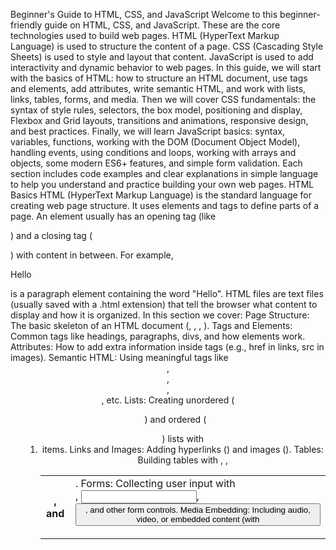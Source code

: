 Beginner's Guide to HTML, CSS, and JavaScript
Welcome to this beginner-friendly guide on HTML, CSS, and JavaScript. These are the core technologies used to build web pages. HTML (HyperText Markup Language) is used to structure the content of a page. CSS (Cascading Style Sheets) is used to style and layout that content. JavaScript is used to add interactivity and dynamic behavior to web pages. In this guide, we will start with the basics of HTML: how to structure an HTML document, use tags and elements, add attributes, write semantic HTML, and work with lists, links, tables, forms, and media. Then we will cover CSS fundamentals: the syntax of style rules, selectors, the box model, positioning and display, Flexbox and Grid layouts, transitions and animations, responsive design, and best practices. Finally, we will learn JavaScript basics: syntax, variables, functions, working with the DOM (Document Object Model), handling events, using conditions and loops, working with arrays and objects, some modern ES6+ features, and simple form validation. Each section includes code examples and clear explanations in simple language to help you understand and practice building your own web pages.
HTML Basics
HTML (HyperText Markup Language) is the standard language for creating web page structure. It uses elements and tags to define parts of a page. An element usually has an opening tag (like <p>) and a closing tag (</p>) with content in between. For example, <p>Hello</p> is a paragraph element containing the word "Hello". HTML files are text files (usually saved with a .html extension) that tell the browser what content to display and how it is organized. In this section we cover:
Page Structure: The basic skeleton of an HTML document (<!DOCTYPE html>, <html>, <head>, <body>).
Tags and Elements: Common tags like headings, paragraphs, divs, and how elements work.
Attributes: How to add extra information inside tags (e.g., href in links, src in images).
Semantic HTML: Using meaningful tags like <header>, <nav>, <main>, <footer>, etc.
Lists: Creating unordered (<ul>) and ordered (<ol>) lists with <li> items.
Links and Images: Adding hyperlinks (<a>) and images (<img>).
Tables: Building tables with <table>, <tr>, <th>, and <td>.
Forms: Collecting user input with <form>, <input>, <button>, and other form controls.
Media Embedding: Including audio, video, or embedded content (with <audio>, <video>, <iframe>, etc.).
HTML Document Structure
Every HTML page starts with a doctype declaration. In HTML5, we use:
html
Copy
Edit
<!DOCTYPE html>
This tells the browser to use the latest HTML standard. The next tag is <html>, which wraps all the content of the page. Inside the <html> element, there are usually two main sections: <head> and <body>.
The <head> section contains meta-information about the page. This includes the <title> (which shows up in the browser tab), <meta charset="UTF-8"> for character encoding, links to CSS files, and other metadata. Content inside <head> is not directly displayed on the page.
The <body> section contains the visible content of the page: headings, paragraphs, images, links, etc.
Here is a simple example of a complete HTML document structure:
html
Copy
Edit
<!DOCTYPE html>
<html>
<head>
  <meta charset="UTF-8">
  <title>My First Page</title>
</head>
<body>
  <h1>Welcome!</h1>
  <p>This is my first HTML page.</p>
</body>
</html>
<!DOCTYPE html>: Declares the document type as HTML5.
<html>: The root element of the page (all content goes inside this).
<head>: Contains page metadata (character set, title, links to CSS).
<title>My First Page</title>: Sets the title in the browser tab.
<body>: Contains the content that will be shown on the webpage. In this example, a level-1 heading (<h1>) and a paragraph (<p>).
Remember to close each tag with a corresponding closing tag (like </head>, </body>, </html>) unless it is a self-closing element (like <img>).
Tags, Elements, and Attributes
HTML is made up of elements. An element usually has an opening tag and a closing tag, with content in between. The tags are written with angle brackets: <tagname>. For example, <p> is the opening tag for a paragraph and </p> is the closing tag. Together they make a paragraph element:
html
Copy
Edit
<p>This is a paragraph of text.</p>
Opening tag: <p> starts the element.
Content: The text "This is a paragraph of text." goes inside the element.
Closing tag: </p> ends the element.
If an element has no content or closing tag, it is called a void element (or empty element). For example, <br> creates a line break and <img> inserts an image; these do not have closing tags (in HTML5 you can write <br> or <br/>). HTML attributes provide extra information about elements. Attributes go inside the opening tag. For example, the <a> (anchor) tag uses the href attribute to specify a link:
html
Copy
Edit
<a href="https://www.example.com">Visit Example.com</a>
This creates a clickable link with the text "Visit Example.com" that goes to https://www.example.com. Common attributes include:
href="url": Used in <a> tags for links.
src="url": Used in <img>, <script>, and other tags to specify a source file (like an image or script).
alt="text": Used in <img> to provide alternative text if the image cannot be displayed.
class="classname": Gives an element a class name for CSS styling or JavaScript selection.
id="identifier": Gives an element a unique ID (should be unique per page), often used for styling or scripting.
title="text": Offers additional information (usually shown as a tooltip on hover).
style="property: value;": Inline CSS styles (not recommended for large projects).
Example with attributes:
html
Copy
Edit
<img src="cat.jpg" alt="A cute cat" width="300">
<a href="about.html" title="Learn more about us">About Us</a>
In the <img> tag above, src points to the image file, and alt provides a text description. In the <a> tag, href is the target URL and title is a tooltip.
Semantic HTML
Semantic HTML means using tags that convey the meaning of the content. Rather than using generic <div> and <span> for everything, HTML5 introduced semantic tags like <header>, <nav>, <main>, <article>, <section>, <aside>, and <footer>. These tags describe the role of the content inside them:
<header>: Typically contains page or section headings (logo, site title, navigation, etc.).
<nav>: A section with navigation links (menus).
<main>: The main content of the page (unique per page).
<article>: A self-contained piece of content (like a blog post or news article).
<section>: A thematic grouping of content (like chapters, tab contents).
<aside>: Content related to the main content, like a sidebar or call-out box.
<footer>: Page or section footer (copyright info, links).
Using these tags helps search engines and accessibility tools (like screen readers) understand the structure of your page. For example:
html
Copy
Edit
<header>
  <h1>My Website</h1>
</header>

<nav>
  <ul>
    <li><a href="index.html">Home</a></li>
    <li><a href="about.html">About</a></li>
    <li><a href="contact.html">Contact</a></li>
  </ul>
</nav>

<main>
  <article>
    <h2>Welcome to my site</h2>
    <p>This is the main content of the page.</p>
  </article>
  <aside>
    <h3>Related Links</h3>
    <p><a href="#">Another Article</a></p>
  </aside>
</main>

<footer>
  <p>&copy; 2025 My Website. All rights reserved.</p>
</footer>
In the example above, semantic tags organize the page into header, navigation, main content (with an article and sidebar), and footer. In contrast, a non-semantic approach would use <div> for everything, which is less descriptive.
Lists
HTML lets you create lists of items. There are two main types of lists:
Unordered list (<ul>): A bullet-point list.
Ordered list (<ol>): A numbered list.
Each list has list items <li>. Example of an unordered list:
html
Copy
Edit
<ul>
  <li>Coffee</li>
  <li>Tea</li>
  <li>Milk</li>
</ul>
This will display a bulleted list of "Coffee", "Tea", and "Milk". An ordered list looks like this:
html
Copy
Edit
<ol>
  <li>Step One</li>
  <li>Step Two</li>
  <li>Step Three</li>
</ol>
Which will display a numbered list (1, 2, 3). Lists can also be nested (a list item can contain another <ul> or <ol> to make sub-lists).
Links and Images
Links
Use the <a> (anchor) tag to create hyperlinks. The href attribute sets the destination. For example:
html
Copy
Edit
<p>Check out our <a href="https://www.example.com">favorite website</a> for more info.</p>
This makes the words "favorite website" a clickable link. If you want the link to open in a new tab, you can add target="_blank" (though be aware this can affect user experience).
Images
Use the <img> tag to embed images. It is a void element (no closing tag). Essential attributes are src (the image URL) and alt (alternative text). For example:
html
Copy
Edit
<img src="sunset.jpg" alt="Sunset over the mountains" width="500">
src: URL or path to the image file.
alt: Text description of the image (important for accessibility and when the image fails to load).
width and height (optional): You can specify dimensions in pixels or percentages (e.g., width="100%" for full width).
Always include meaningful alt text so screen readers can describe images and search engines can index them.
Tables
HTML tables organize data into rows and columns. A basic table uses these tags:
<table>: The table container.
<tr>: Table row.
<th>: Header cell (usually bold and centered).
<td>: Data cell.
<caption>: (Optional) Title or caption for the table.
Example of a simple table:
html
Copy
Edit
<table>
  <caption>Student Scores</caption>
  <tr>
    <th>Name</th>
    <th>Score</th>
  </tr>
  <tr>
    <td>Alice</td>
    <td>85</td>
  </tr>
  <tr>
    <td>Bob</td>
    <td>92</td>
  </tr>
</table>
This creates a table with two columns ("Name" and "Score") and two rows of data. The <th> cells are the headers in the first row. Each row (<tr>) has <td> cells. The <caption> above the table provides a title. You can also use <thead>, <tbody>, and <tfoot> to group header, body, and footer rows, but for basic tables you only need the tags above.
Forms
Forms collect user input. A form is defined with the <form> tag. Important attributes of <form> include action (URL to send data to) and method ("get" or "post" for HTTP methods). Inside a form, you use form controls like <input>, <textarea>, <select>, and <button>. Example form:
html
Copy
Edit
<form action="/submit" method="post">
  <label for="name">Name:</label>
  <input type="text" id="name" name="user_name" placeholder="Your name here">

  <label for="email">Email:</label>
  <input type="email" id="email" name="user_email" placeholder="email@example.com">

  <label for="color">Favorite Color:</label>
  <input type="color" id="color" name="fav_color">

  <input type="checkbox" id="subscribe" name="subscribe" checked>
  <label for="subscribe">Subscribe to newsletter</label>

  <br>

  <input type="radio" id="male" name="gender" value="male">
  <label for="male">Male</label>
  <input type="radio" id="female" name="gender" value="female">
  <label for="female">Female</label>

  <br>
  <label for="comments">Comments:</label><br>
  <textarea id="comments" name="comments" rows="4" cols="40"></textarea>

  <br>
  <label for="country">Country:</label>
  <select id="country" name="country">
    <option value="usa">USA</option>
    <option value="canada">Canada</option>
    <option value="other">Other</option>
  </select>

  <br><br>
  <button type="submit">Submit</button>
</form>
Explanation of parts:
<form action="/submit" method="post">: The form tag with an action (where to send the data) and method (GET or POST).
<label for="name">: Labels are linked to inputs by matching the for (in label) to the id (in input). Clicking the label focuses the input.
<input type="text">: Single-line text field. Other types include password, email, number, date, checkbox, radio, color, etc.
<input type="email">: Text field for email; browsers may provide basic validation.
<input type="color">: Color picker input.
<input type="checkbox">: A checkbox (can be checked or unchecked).
<input type="radio">: A radio button; multiple radios with the same name allow one selection among them.
<textarea>: Multi-line text input (with rows and cols to set size).
<select> and <option>: Dropdown menu. Each <option> is one choice.
<button type="submit">: Submits the form data.
When the user submits a form, the browser sends the data to the server (or processes it with JavaScript). For beginners, focus on creating inputs and labels.
Media Embedding
HTML can include multimedia:
Images (<img>): Covered above.
Audio (<audio>): Embed audio with src or <source>. Use controls to show play buttons. Example:
html
Copy
Edit
<audio controls>
  <source src="song.mp3" type="audio/mpeg">
  Your browser does not support the audio element.
</audio>
Video (<video>): Embed video similarly. Example:
html
Copy
Edit
<video controls width="480">
  <source src="movie.mp4" type="video/mp4">
  Your browser does not support the video tag.
</video>
The controls attribute adds play/pause controls. You can set width and height, and include multiple <source> tags for different formats.
Embedding other content (<iframe>): This can load another web page or video. For example, to embed a YouTube video:
html
Copy
Edit
<iframe width="560" height="315"
  src="https://www.youtube.com/embed/dQw4w9WgXcQ"
  title="YouTube video player" frameborder="0"
  allowfullscreen>
</iframe>
The title attribute is for accessibility (describing the iframe content). The frameborder="0" removes a border around the frame.
Always provide descriptive alt text for images and meaningful titles where needed for accessibility.
HTML Recap
Structure: Start with <!DOCTYPE html>, then use <html>, <head>, and <body>. The <head> contains metadata (title, character set), and the <body> contains page content.
Tags and elements: Most elements have an opening and closing tag. E.g., <p>Paragraph text</p>. Elements can be nested.
Attributes: Add extra information inside the opening tag (e.g., href, src, alt, class, id). Always quote attribute values.
Semantic tags: Use HTML5 elements like <header>, <nav>, <main>, <section>, <article>, <aside>, and <footer> to give meaning to parts of the page.
Lists: <ul> for bullets, <ol> for numbers, and <li> for list items.
Links/Images: <a href="..."> creates links, <img src="..." alt="..."> embeds images. Use alt text.
Tables: <table> with <tr>, <th>, and <td> to make data tables. Optionally <caption> for a title.
Forms: <form> contains inputs (<input>, <textarea>, <select> etc.) and a submit button. Use label for accessible form fields.
Media: <audio controls> and <video controls> to add media players. <iframe> to embed other web content.
Next, we'll use CSS to style and layout these elements.
CSS Basics
CSS (Cascading Style Sheets) is used to style and layout HTML elements. With CSS, you can change colors, fonts, spacing, positioning, and much more. A CSS rule consists of a selector (which chooses elements) and a block of declarations inside {}. Each declaration has a property and a value, like color: blue;. CSS rules can be placed in:
External stylesheet: Put CSS in a separate .css file and link it in HTML using <link rel="stylesheet" href="styles.css"> in the <head>. This is the best practice for most projects.
Internal stylesheet: Use <style> ... </style> in the HTML <head>.
Inline styles: Use the style attribute on an element (e.g., <p style="color: red;">). This is not recommended for general use because it mixes content with presentation.
CSS is "cascading," meaning rules can override each other based on specificity and order. We will start with basic syntax and selectors, then cover layout techniques.
Syntax: Selector { property: value; ... }.
Selectors: Ways to target elements (tag names, classes, IDs, etc.).
Box Model: Content, padding, border, margin.
Positioning: static, relative, absolute, fixed, sticky.
Display: block, inline, inline-block, none, and layout models.
Flexbox: One-dimensional layout system for rows or columns.
Grid: Two-dimensional layout system with rows and columns.
Transitions/Animations: Smooth changes and animated effects.
Responsive Design: Media queries and flexible units for different screen sizes.
Best Practices: Tips for writing clean, efficient CSS.
CSS Syntax
A CSS rule looks like this:
css
Copy
Edit
/* This rule makes all <p> text blue and 16px */
p {
  color: blue;
  font-size: 16px;
}
Selector: p (applies to all <p> elements).
Declaration block: Enclosed in {}.
Declarations: Each property: value; pair. Here color: blue; and font-size: 16px;. End each declaration with a semicolon.
CSS is usually not case-sensitive for property names (they are typically all lowercase) and values are usually case-insensitive unless quoted. Comments in CSS use /* comment */. You include CSS in an HTML page like this (external file example):
html
Copy
Edit
<head>
  <link rel="stylesheet" href="styles.css">
</head>
Or internal CSS:
html
Copy
Edit
<head>
  <style>
    body { margin: 0; padding: 0; }
    h1 { color: green; }
  </style>
</head>
Selectors
Selectors determine which HTML elements the styles apply to. Common selectors:
Type selector (element): Selects by tag name. Example: h1 { ... } targets all <h1> elements.
Class selector: Starts with a period. Example: .highlight { ... } targets any element with class="highlight".
ID selector: Starts with #. Example: #header { ... } targets the element with id="header".
Descendant selector: Space-separated. Example: nav a { ... } selects all <a> elements inside a <nav>.
Child selector: Uses >. Example: ul > li { ... } selects <li> elements that are direct children of a <ul>.
Attribute selector: Targets elements with certain attributes. Example: input[type="text"] { ... }.
Pseudo-class selector: Adds states. Example: a:hover { ... } applies when you hover over a link.
Grouping selector: Separate multiple selectors with commas to apply same styles. Example: h1, h2, h3 { color: red; }.
Examples:
css
Copy
Edit
/* Element selector */
p {
  line-height: 1.5;
}

/* Class selector */
.highlight {
  background-color: yellow;
}

/* ID selector */
#main-title {
  font-family: Arial, sans-serif;
}

/* Descendant selector */
nav a {
  color: white;
  text-decoration: none;
}

/* Attribute selector */
input[type="checkbox"] {
  margin: 5px;
}

/* Pseudo-class */
button:hover {
  background-color: lightblue;
}

/* Grouping */
h1, h2, h3 {
  font-weight: bold;
}
Be mindful of specificity: ID selectors (#id) are more specific than class selectors (.class), which are more specific than element selectors. If multiple rules target the same element, the one with higher specificity or that appears later in the CSS will win.
The Box Model
Every HTML element is a rectangular box. The CSS box model describes this box:
Content: The actual text, image, or content area. You can set its width and height.
Padding: Space between the content and the border.
Border: A line around the padding (you can set border width, style, and color).
Margin: Space outside the border, separating this element from others.
In CSS, you can set padding, border, and margin separately for each side (top, right, bottom, left) or use shorthand. For example:
css
Copy
Edit
div {
  width: 200px;
  padding: 10px;
  border: 2px solid black;
  margin: 20px;
}
This creates a box 200px wide, adds 10px of padding on all sides, a 2px black border, and 20px margin outside. Note that the total space taken by the box is content width + padding + border + margin. By default, the width and height you set only apply to the content box. However, you can change the box model behavior using box-sizing:
css
Copy
Edit
* {
  box-sizing: border-box;
}
With border-box, the width and height include padding and border, making it easier to manage sizes.
Positioning
The position property controls how an element is laid out. Common values:
static: The default. Elements flow in the normal document order.
relative: The element is positioned relative to its normal position. You can use top, left, etc., to offset it, but it still takes up its original space.
absolute: The element is removed from normal flow and positioned relative to the nearest ancestor with a position other than static. You control it with top, left, etc.
fixed: The element is positioned relative to the browser viewport. It stays in the same place even when the page is scrolled (useful for headers or footers).
sticky: Acts like relative until the viewport scrolls to a certain point, then it “sticks” like a fixed position (often used for sticky headers).
Example:
css
Copy
Edit
.relative-box {
  position: relative;
  top: 10px;
  left: 20px;
  background-color: lightblue;
}

.absolute-box {
  position: absolute;
  top: 50px;
  right: 10px;
  background-color: lightgreen;
}
The first rule will move the element 10px down and 20px to the right from its normal spot.
The second rule will place the element 50px from the top and 10px from the right of its positioned ancestor (or the page if none).
Note: Absolute elements do not affect the layout of other elements (they overlap as needed). Fixed elements always stay visible relative to the window. Sticky elements require a threshold (e.g., top: 0 and position: sticky) to stick.
Display and Visibility
The display property defines how an element behaves in the layout:
display: block; — The element is rendered as a block. It starts on a new line and takes up the full available width (unless width is set). Examples: <div>, <p>, <h1>.
display: inline; — The element is rendered inside the current line and only takes as much width as its content. Examples: <span>, <a>, <strong>. Inline elements cannot have width/height set.
display: inline-block; — Like inline (stays in line), but you can set width and height. Great for things like buttons or small boxes.
display: none; — The element is not displayed at all; it is removed from the layout (it takes no space, and is invisible).
visibility: hidden; (not display): This hides the element but still takes up space (often display: none is preferred to remove the space).
Example:
css
Copy
Edit
div {
  display: block;
}

span {
  display: inline;
}

.button {
  display: inline-block;
  padding: 10px 20px;
  background-color: blue;
  color: white;
}

.hidden {
  display: none;
}
Use inline-block when you want elements to flow inline but still control their box dimensions. Use display: none to hide elements (like a menu that should appear only on click, for example).
Flexbox
Flexbox is a modern layout mode that arranges elements in a row or column. To use it, you make a container into a flex container with display: flex;. Then its direct children become flex items that you can easily align. Key properties for the flex container:
flex-direction: row (default), column, row-reverse, or column-reverse. Determines main axis direction.
justify-content: How to align items along the main axis (e.g., flex-start, center, flex-end, space-between, space-around).
align-items: How to align items along the cross axis (e.g., flex-start, center, flex-end, stretch).
flex-wrap: If items should wrap to the next line (nowrap, wrap, wrap-reverse).
gap (or column-gap/row-gap): Spacing between items.
And for flex items:
flex: 1; (shorthand for flex-grow: 1; flex-shrink: 1; flex-basis: 0%) makes items grow to fill available space equally.
order: Changes the order of items.
align-self: Overrides align-items for a single item.
Example:
css
Copy
Edit
.container {
  display: flex;
  justify-content: space-between;
  align-items: center;
}
.container > div {
  flex: 1;
  margin: 10px;
  background-color: #ddd;
}
HTML:
html
Copy
Edit
<div class="container">
  <div>Item 1</div>
  <div>Item 2</div>
  <div>Item 3</div>
</div>
In this example, the container is a flexbox row (default direction). justify-content: space-between; spreads the items out evenly. Each item has flex: 1, so they all grow equally and fill the space. Flexbox is great for one-dimensional layouts (either a row or a column). It makes vertical centering, equal-height columns, and reordering easy.
Grid
CSS Grid is a powerful two-dimensional layout system (rows and columns). To use it, set a container to display: grid;. Then define the structure of rows and columns. Key properties:
grid-template-columns: Defines the column sizes (e.g., 100px 200px 100px, or 1fr 2fr for flexible ratios).
grid-template-rows: Defines row sizes.
gap (or grid-gap): The space between rows and columns.
grid-template-areas and grid-area: For naming areas (more advanced).
On grid items, you can use grid-column and grid-row to specify how many tracks the item spans (e.g., grid-column: 1 / 3; spans from column line 1 to 3).
Example:
css
Copy
Edit
.grid-container {
  display: grid;
  grid-template-columns: 2fr 1fr 1fr;
  grid-template-rows: auto;
  gap: 10px;
}
.grid-item-1 {
  grid-column: 1 / 4; /* spans all three columns */
  background-color: lightcoral;
}
.grid-item {
  background-color: lightyellow;
  padding: 10px;
}
HTML:
html
Copy
Edit
<div class="grid-container">
  <div class="grid-item grid-item-1">Header (spans all columns)</div>
  <div class="grid-item">Content 1</div>
  <div class="grid-item">Content 2</div>
  <div class="grid-item">Content 3</div>
</div>
In this example, the container has 3 columns (2fr 1fr 1fr). The first item spans all columns. The rest fill into the grid. The gap: 10px; puts 10px between rows and columns. Grid is ideal for full-page layouts or component grids where you want control over rows and columns simultaneously.
Transitions and Animations
CSS can animate changes.
Transitions: Smoothly animate a change in a property value. For example, when you hover over a button. You define transition on the element, and when a property changes, it animates over time.
Example with transition:
css
Copy
Edit
button {
  background-color: #008CBA;
  color: white;
  padding: 10px 20px;
  transition: background-color 0.3s ease;
}

button:hover {
  background-color: #005f73;
}
When you hover over the button, the background color will smoothly change to dark blue over 0.3 seconds (instead of jumping instantly).
Animations: More control with keyframes. You define keyframes and then apply them.
Example with animation:
css
Copy
Edit
@keyframes fadeIn {
  from { opacity: 0; }
  to { opacity: 1; }
}

.fade-in {
  animation: fadeIn 2s ease-in-out;
}
Add the class to an element:
html
Copy
Edit
<div class="fade-in">This text will fade in!</div>
The fadeIn animation will run over 2 seconds. You can set animation-iteration-count: infinite; to loop, or add delay, direction, etc., for more effects.
Responsive Design
Responsive design makes web pages look good on all devices (desktop, tablet, mobile). Key techniques:
Media Queries: Apply styles only if certain conditions are met (usually screen width). Example:
css
Copy
Edit
/* CSS for wide screens */
.sidebar {
  display: block;
}

@media (max-width: 600px) {
  /* Overrides for narrow screens (mobile) */
  .sidebar {
    display: none; /* hide sidebar on small screens */
  }
}
This hides the sidebar when the viewport is 600px or narrower.
Viewport Meta Tag: In your HTML <head>, include:
html
Copy
Edit
<meta name="viewport" content="width=device-width, initial-scale=1.0">
This ensures mobile browsers render the page at the device's width.
Flexible Layouts: Use percentages, em, rem, or viewport units (vw, vh) instead of fixed pixels for widths, margins, padding. For example, width: 80% or padding: 1em.
Mobile-First: Write CSS for mobile devices first, then use @media (min-width: ...) for larger screens. This often leads to simpler responsive flows.
Image Responsiveness: Use CSS like img { max-width: 100%; height: auto; } to make images scale with their container.
Example of media query:
css
Copy
Edit
.container {
  width: 800px;
}

@media (max-width: 800px) {
  .container {
    width: 100%;
    padding: 10px;
  }
}
This makes the container full-width on smaller screens.
CSS Best Practices
Keep CSS Separate: Use external stylesheets (e.g., styles.css) linked from HTML for reusability and caching.
Organize Styles: Group related styles together, use comments, and consider a methodology like BEM (Block__Element--Modifier) for naming classes.
Avoid Inline Styles: Don’t use style="..." on elements unless necessary; prefer classes.
Minimize !important: Avoid using !important to override styles, as it makes debugging harder. Instead, increase specificity or reorder rules.
Reusable Classes: Use classes for styles you want to reuse across multiple elements.
Mobile-First: Write styles for small screens first, then expand for larger screens.
Load CSS Efficiently: Place CSS links in the <head> so the page doesn't flash unstyled content.
Optimize: Use shorthand properties (e.g., margin: 10px 5px;) and remove unused CSS.
Vendor Prefixes: Use tools (like Autoprefixer) or add prefixes manually (-webkit-, -moz-, etc.) for features not fully supported in all browsers.
Validate Code: Use a CSS validator or linting tool to catch errors.
CSS Recap
Rule Structure: CSS rule = selector + declaration block. E.g., selector { property: value; }.
Selectors: Target elements by tag, class (.), ID (#), attributes, and more. Use combinators for relations.
Box Model: content + padding + border + margin. Understand and control each part.
Layout: Use display, position, flex, and grid to control page layout. Flexbox for row/column alignment, Grid for complex 2D layouts.
Styling: Change colors, fonts, backgrounds, spacing, etc., with CSS properties.
Effects: Use transition for hover animations, and @keyframes animations for complex movements.
Responsive: Use media queries (@media) and flexible units to make layouts adapt to different screen sizes.
Best Practices: Organize your CSS, use comments, keep style separate from content, and test in multiple browsers.
Now let's move on to JavaScript to make pages interactive!
JavaScript Basics
JavaScript (often abbreviated JS) is the programming language of the web. It runs in the browser and can make web pages interactive by responding to user actions, changing content, validating forms, and more. In this section, we'll cover:
Syntax: How to include JS in HTML and basic syntax rules.
Variables: Storing data with let, const, (and var).
Data Types: Numbers, strings, booleans, null, undefined, etc.
Operators: Arithmetic (+, -), assignment (=), comparisons (===, <), and logic (&&, ||).
Functions: Defining reusable code blocks and using parameters/return.
DOM Manipulation: Selecting and changing HTML elements using JavaScript.
Events: Responding to clicks, form submissions, and other user actions.
Conditions: if, else if, else, and switch for decision making.
Loops: for, while, do...while to repeat actions.
Arrays and Objects: Storing collections of data and key-value pairs.
ES6+ Features: Modern JavaScript features like arrow functions, template literals, destructuring, etc.
Form Validation: Basic example of checking form input with JS.
JavaScript Syntax and Basics
You can put JavaScript in an HTML file in one of two ways:
Internal: Inside <script> tags in the HTML.
External: In a .js file, linked by <script src="script.js"></script>.
Example (internal):
html
Copy
Edit
<!DOCTYPE html>
<html>
<head>
  <title>JS Example</title>
</head>
<body>
  <h1>My Page</h1>
  <script>
    console.log("Hello from JavaScript!");
  </script>
</body>
</html>
When the browser encounters <script>, it runs the JavaScript inside. console.log() prints a message to the browser console (open dev tools to see it). JavaScript statements typically end with a semicolon (;), though it's not strictly required. Use comments in JS like this:
js
Copy
Edit
// This is a single-line comment

/*
  This is a multi-line comment.
  Use comments to explain your code.
*/
Variables and Data Types
A variable is a named container for data. In modern JS:
Use const to declare a constant (cannot be reassigned).
Use let to declare a variable that might change.
(Avoid var in new code; it has function scope quirks.)
Example:
js
Copy
Edit
const PI = 3.14159;
let name = "Alice";
let age = 30;
JavaScript has several primitive data types:
Number: any numeric value (integer or decimal), e.g., 42, 3.14.
String: text enclosed in quotes, e.g., "Hello" or 'World'.
Boolean: true or false.
Undefined: a variable declared but not given a value.
Null: a special value meaning "no value".
Object: more complex type (including arrays and object literals).
Symbol, BigInt: newer types (we’ll skip these for now).
JavaScript is dynamically typed, meaning you don't declare types, and variables can hold any type (though it’s best to use them consistently). To check a variable's type, you can use typeof:
js
Copy
Edit
let count = 100;         // number
let greeting = "Hello";  // string
let isActive = false;    // boolean
let notAssigned;         // undefined
console.log(typeof count);      // "number"
console.log(typeof greeting);   // "string"
console.log(typeof isActive);   // "boolean"
console.log(typeof notAssigned); // "undefined"
Operators
JavaScript operators work with variables and values:
Arithmetic: + (add), - (subtract), * (multiply), / (divide), % (modulus - remainder).
Assignment: = (assigns value), +=, -=, *=, etc. (e.g., x += 5 means x = x + 5).
Comparison: === (equal and same type), !== (not equal), <, >, <=, >=.
Logical: && (and), || (or), ! (not).
String concatenation: + between strings.
Increment/Decrement: x++ (adds 1), x-- (subtracts 1).
Important: Use === for equality to avoid type coercion. Example:
js
Copy
Edit
let x = 5;
let y = "5";
console.log(x == y);  // true (== converts types)
console.log(x === y); // false (=== checks both value and type)
Examples:
js
Copy
Edit
let a = 10;
let b = 3;
console.log(a + b);  // 13
console.log(a * b);  // 30
console.log(a % b);  // 1 (remainder)

let text1 = "Hello";
let text2 = "World";
console.log(text1 + " " + text2); // "Hello World"

let age = 20;
if (age >= 18) {
  console.log("You are an adult.");
}
Functions
A function is a reusable block of code that performs a task. You define a function and then call (use) it. There are different ways to define functions: Function declaration:
js
Copy
Edit
function add(x, y) {
  return x + y;
}
let sum = add(5, 3); // sum is 8
Function expression (arrow function, introduced in ES6):
js
Copy
Edit
const multiply = (a, b) => {
  return a * b;
};
let product = multiply(4, 6); // 24
Use return to give back a value from the function.
Parameters (like x, y) are placeholders for inputs.
You can call (invoke) a function by writing its name with arguments (add(5, 3)).
Example with arrow function:
js
Copy
Edit
const greet = (name) => {
  return "Hello, " + name + "!";
};
console.log(greet("Alice")); // "Hello, Alice!"
Conditional Statements
Use if, else if, and else to run code conditionally:
js
Copy
Edit
let score = 85;
if (score >= 90) {
  console.log("Grade A");
} else if (score >= 80) {
  console.log("Grade B");
} else {
  console.log("Grade C");
}
The condition inside if(...) should be an expression that evaluates to true or false. You can also use logical operators to combine conditions:
js
Copy
Edit
let isMember = true;
let age = 25;
if (isMember && age >= 18) {
  console.log("Discount price applies.");
}
There’s also a switch statement for multiple discrete cases:
js
Copy
Edit
let color = "green";
switch (color) {
  case "red":
    console.log("Stop");
    break;
  case "green":
    console.log("Go");
    break;
  default:
    console.log("Unknown color");
}
And a shorthand ternary operator for simple conditions:
js
Copy
Edit
let age = 18;
let canVote = (age >= 18) ? "yes" : "no";
console.log(canVote); // "yes"
Loops
Loops repeat code multiple times.
for loop: Good for repeating a known number of times.
js
Copy
Edit
for (let i = 0; i < 5; i++) {
  console.log("Count: " + i);
}
// prints Count: 0, 1, 2, 3, 4
while loop: Repeats while a condition is true.
js
Copy
Edit
let j = 0;
while (j < 3) {
  console.log(j);
  j++;
}
// prints 0, 1, 2
do...while loop: Executes the block once before checking the condition.
js
Copy
Edit
let k = 1;
do {
  console.log(k);
  k++;
} while (k <= 3);
// prints 1, 2, 3
for...of loop: Iterates over arrays (ES6).
js
Copy
Edit
let fruits = ["apple", "banana", "cherry"];
for (let fruit of fruits) {
  console.log(fruit);
}
// prints "apple", "banana", "cherry"
Use break to exit a loop early, or continue to skip to the next iteration.
Arrays
An array holds a list of values. Create an array with square brackets:
js
Copy
Edit
let colors = ["red", "green", "blue"];
console.log(colors[0]); // "red"
Array methods:
push(value): Add to end.
pop(): Remove from end.
shift(): Remove first element.
unshift(value): Add to beginning.
length: Number of items.
forEach: Loop over items. Example: colors.forEach(color => console.log(color));
Example:
js
Copy
Edit
let numbers = [10, 20, 30];
numbers.push(40);
console.log(numbers); // [10, 20, 30, 40]
console.log(numbers.length); // 4

numbers.forEach((num, index) => {
  console.log(index + ": " + num);
});
// prints "0: 10", "1: 20", "2: 30", "3: 40"
Arrays can store any type (numbers, strings, objects, even other arrays).
Objects
An object stores key-value pairs. Keys are strings (property names) and values can be any type. Example of an object:
js
Copy
Edit
let person = {
  name: "Alice",
  age: 28,
  isMember: true,
  greet: function() {
    console.log("Hello, " + this.name + "!");
  }
};

console.log(person.name); // "Alice"
person.age = 29;
person.greet(); // "Hello, Alice!"
Access properties with dot notation (person.name) or bracket notation (person["age"]).
this inside a method refers to the object.
Objects can be nested. For example, person.address = { city: "Paris", country: "France" };.
DOM Manipulation
The DOM (Document Object Model) is an in-memory representation of the HTML page that JavaScript can interact with. You can use JS to find elements and change them.
document.getElementById("id"): Gets the element with that id.
document.querySelector("selector"): Gets the first element that matches a CSS selector.
document.querySelectorAll("selector"): Gets all matching elements (returns a list/NodeList).
document.createElement("tag"): Creates a new element.
element.textContent or element.innerHTML: Get/set the text or HTML inside an element.
element.style.property = "value": Change an element’s inline style.
element.classList.add("classname") / .remove() / .toggle(): Manage CSS classes on an element.
parent.appendChild(child): Add a child element.
Example: Change text and add a new element: HTML:
html
Copy
Edit
<p id="demo">Original text.</p>
<button id="changeBtn">Change Text</button>
JavaScript:
js
Copy
Edit
let demo = document.getElementById("demo");
let btn = document.getElementById("changeBtn");

btn.addEventListener("click", function() {
  demo.textContent = "The text has been changed!";
  let newElem = document.createElement("p");
  newElem.textContent = "This is a new paragraph.";
  document.body.appendChild(newElem);
});
When the button is clicked, this code changes the paragraph text and adds a new paragraph to the page.
Events
JavaScript can respond to user actions (events) such as clicks, key presses, mouse movements, form submissions, etc. Use addEventListener to handle events. The syntax is:
js
Copy
Edit
element.addEventListener("event", function(event) {
  // code to run when event happens
});
Common events:
"click": when an element is clicked.
"mouseover"/"mouseout": when the mouse pointer enters/leaves an element.
"keydown": when a keyboard key is pressed.
"submit": when a form is submitted.
"load": when the page or an image has finished loading.
Example: Alert on button click: HTML:
html
Copy
Edit
<button id="alertBtn">Click me!</button>
JavaScript:
js
Copy
Edit
let alertBtn = document.getElementById("alertBtn");
alertBtn.addEventListener("click", () => {
  alert("Button was clicked!");
});
When the user clicks the button, a popup alert appears. You can also handle form events:
js
Copy
Edit
let form = document.getElementById("myForm");
form.addEventListener("submit", function(event) {
  event.preventDefault(); // stops form from submitting normally
  // validation code goes here
});
The event object passed to the callback contains information (like which key was pressed). You often use event.preventDefault() to stop the default action (like preventing a link from following its href or a form from submitting) so you can handle it manually.
ES6+ (Modern JavaScript)
ES6 and later versions introduced useful features:
let/const: Block-scoped variables (we use these instead of var).
Arrow functions: Shorter function syntax. Example: (x, y) => x + y;
Template literals: Use backticks (``) for strings with ${} placeholders. Example:
js
Copy
Edit
const user = "Bob";
console.log(`Hello, ${user}!`); // prints Hello, Bob!
Destructuring: Extract values from arrays or objects. Example:
js
Copy
Edit
const [a, b] = [1, 2]; // a=1, b=2
const {name, age} = person; // gets name and age from person object
Default parameters:
js
Copy
Edit
function greet(name = "Guest") {
  console.log("Hello, " + name);
}
Spread operator (...): Expand arrays/objects, e.g., let arr2 = [...arr1, 4, 5];.
Modules: import and export (if using module bundlers or modern browsers with modules).
Others: const for arrays/objects (you can still mutate contents, but you can't reassign the variable), Promises, fetch API (for AJAX), etc., which are more advanced topics.
A quick example of arrow function and template literals:
js
Copy
Edit
const numbers = [1, 2, 3];
const squares = numbers.map(n => n * n); // arrow function
console.log(`Squares: ${squares}`); // "Squares: 1,4,9"
Using const for numbers means we won't reassign the array, although we can still modify it (numbers.push(4) is allowed with const).
Form Validation (JavaScript)
One common task is validating form inputs with JavaScript before sending data to the server. For example, ensure an email field contains a valid email. HTML form snippet:
html
Copy
Edit
<form id="myForm">
  <input type="email" id="emailInput" placeholder="Enter your email" required>
  <button type="submit">Submit</button>
</form>
<p id="errorMsg" style="color: red;"></p>
JavaScript:
js
Copy
Edit
const form = document.getElementById("myForm");
const emailInput = document.getElementById("emailInput");
const errorMsg = document.getElementById("errorMsg");

form.addEventListener("submit", function(event) {
  event.preventDefault(); // prevent actual form submission
  const email = emailInput.value;
  
  if (!email.includes("@") || email.length < 5) {
    errorMsg.textContent = "Please enter a valid email address.";
  } else {
    errorMsg.textContent = "";
    // Form is valid. You could submit the form or send data via AJAX here.
    console.log("Form submitted with email:", email);
    form.submit(); // or proceed with default submission
  }
});
In this code:
We listen for the "submit" event on the form.
event.preventDefault() stops the form from submitting immediately.
We check the value of the email input (very basic check: contains "@" and is longer than 4 characters).
If invalid, we display an error message. If valid, we clear the error and could submit the form.
Modern browsers also provide HTML5 validation (like type="email" and required), but JS lets you customize the logic and messages.
JavaScript Recap
Syntax: Use <script> tags or external .js files. console.log() is useful for debugging.
Variables: Use const for constants, let for mutable variables. Avoid var.
Data Types: Number, String, Boolean, null, undefined, Object, etc.
Operators: +, -, *, /, %; === vs ==; logical &&, ||; string + for concatenation.
Functions: Define with function name() or arrow (args) => {...}. Use parameters and return results.
DOM: document.getElementById, querySelector, etc., to get HTML elements. Change element.textContent, innerHTML, or element.style. Create elements with createElement and appendChild.
Events: addEventListener("click", ...), submit, mouseover, etc., to make pages interactive.
Control Flow: if, else if, else, switch for decisions.
Loops: for, while, do...while, and for...of to repeat actions (use break/continue as needed).
Arrays: Use [] to create, access with [index], and methods like push(), pop(), forEach().
Objects: Use {} with key: value pairs. Access with dot or bracket notation. Methods can be functions inside objects.
ES6+: Arrow functions, template literals (`Hello ${name}`), destructuring, spread operator ..., etc., make code cleaner.
Form Validation: Use event listeners to check inputs (.value) and prevent submission if invalid.
With HTML to structure content, CSS to style it, and JavaScript to add interactivity, you have the building blocks of modern web pages. Keep practicing by building small projects (like a personal profile page, a photo gallery, or a todo list app) to apply these concepts. Good luck and happy coding!
